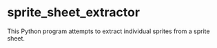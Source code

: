 # sprite_sheet_extractor
This Python program attempts to extract individual sprites from a sprite sheet.
